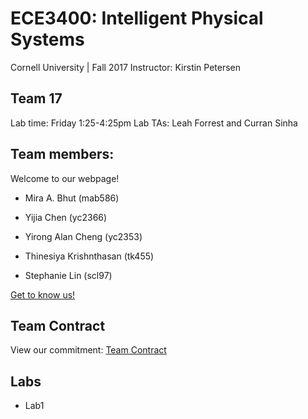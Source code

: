# ECE3400: Intelligent Physical Systems 
Cornell University | Fall 2017
Instructor: Kirstin Petersen

## Team 17
Lab time: Friday 1:25-4:25pm
Lab TAs: Leah Forrest and Curran Sinha


## Team members:
Welcome to our webpage!

* Mira A. Bhut (mab586) 

* Yijia Chen (yc2366)

* Yirong Alan Cheng (yc2353)

* Thinesiya Krishnthasan (tk455)

* Stephanie Lin (scl97)

[Get to know us!](./about_us.md)

## Team Contract
View our commitment:
[Team Contract](./team_contract.md)

## Labs 
* Lab1







